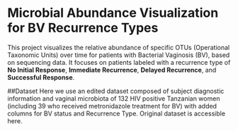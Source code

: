 # Microbial Abundance Visualization for BV Recurrence Types
This project visualizes the relative abundance of specific OTUs (Operational Taxonomic Units) over time for patients with Bacterial Vaginosis (BV), based on sequencing data. It focuses on patients labeled with a recurrence type of **No Initial Response**, **Immediate Recurrence**, **Delayed Recurrence**, and **Successful Response**. 

##Dataset
Here we use an edited dataset composed of subject diagnostic information and vaginal microbiota of 132 HIV positive Tanzanian women (including 39 who received metronidazole treatment for BV) with added columns for BV status and Recurrence Type. Original dataset is accessible here.

##
